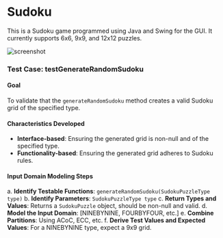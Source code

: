 Sudoku
======

This is a Sudoku game programmed using Java and Swing for the GUI. It currently supports 6x6, 9x9, and 12x12 puzzles.

![screenshot](https://raw.githubusercontent.com/mattnenterprise/Sudoku/master/screenshot.png)

### Test Case: testGenerateRandomSudoku

#### Goal
To validate that the `generateRandomSudoku` method creates a valid Sudoku grid of the specified type.

#### Characteristics Developed
- **Interface-based**: Ensuring the generated grid is non-null and of the specified type.
- **Functionality-based**: Ensuring the generated grid adheres to Sudoku rules.

#### Input Domain Modeling Steps
a. **Identify Testable Functions**: `generateRandomSudoku(SudokuPuzzleType type)`
b. **Identify Parameters**: `SudokuPuzzleType type`
c. **Return Types and Values**: Returns a `SudokuPuzzle` object, should be non-null and valid.
d. **Model the Input Domain**: [NINEBYNINE, FOURBYFOUR, etc.]
e. **Combine Partitions**: Using ACoC, ECC, etc.
f. **Derive Test Values and Expected Values**: For a NINEBYNINE type, expect a 9x9 grid.
